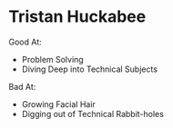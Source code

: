 # Tristan Huckabee

Good At:
- Problem Solving
- Diving Deep into Technical Subjects

Bad At:
- Growing Facial Hair
- Digging out of Technical Rabbit-holes
